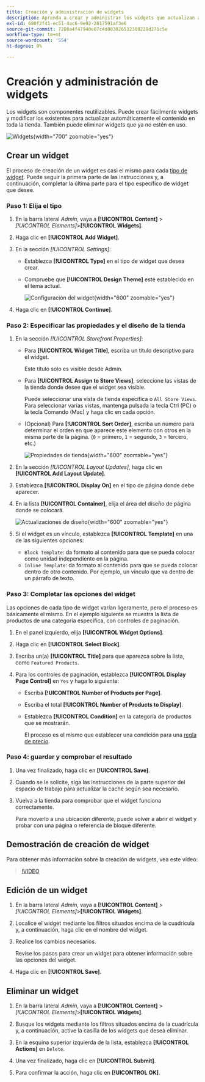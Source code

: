 ```yaml
---
title: Creación y administración de widgets
description: Aprenda a crear y administrar los widgets que actualizan automáticamente el contenido de su tienda.
exl-id: 680f2f41-ec51-4ac6-9e92-2817591af3e6
source-git-commit: 7288a4f47940e07c4d083826532308228d271c5e
workflow-type: tm+mt
source-wordcount: '554'
ht-degree: 0%

---
```


# Creación y administración de widgets

Los widgets son componentes reutilizables. Puede crear fácilmente widgets y modificar los existentes para actualizar automáticamente el contenido en toda la tienda. También puede eliminar widgets que ya no estén en uso.

![Widgets](./assets/widgets.png){width="700" zoomable="yes"}

## Crear un widget

El proceso de creación de un widget es casi el mismo para cada [tipo de widget](widgets.md#widget-types). Puede seguir la primera parte de las instrucciones y, a continuación, completar la última parte para el tipo específico de widget que desee.

### Paso 1: Elija el tipo

1. En la barra lateral _Admin_, vaya a **[!UICONTROL Content]** > _[!UICONTROL Elements]_>**[!UICONTROL Widgets]**.

1. Haga clic en **[!UICONTROL Add Widget]**.

1. En la sección _[!UICONTROL Settings]_:

   - Establezca **[!UICONTROL Type]** en el tipo de widget que desea crear.

   - Compruebe que **[!UICONTROL Design Theme]** esté establecido en el tema actual.

     ![Configuración del widget](./assets/widget-settings.png){width="600" zoomable="yes"}

1. Haga clic en **[!UICONTROL Continue]**.

### Paso 2: Especificar las propiedades y el diseño de la tienda

1. En la sección _[!UICONTROL Storefront Properties]_:

   - Para **[!UICONTROL Widget Title]**, escriba un título descriptivo para el widget.

     Este título solo es visible desde Admin.

   - Para **[!UICONTROL Assign to Store Views]**, seleccione las vistas de la tienda donde desee que el widget sea visible.

     Puede seleccionar una vista de tienda específica o `All Store Views`. Para seleccionar varias vistas, mantenga pulsada la tecla Ctrl (PC) o la tecla Comando (Mac) y haga clic en cada opción.

   - (Opcional) Para **[!UICONTROL Sort Order]**, escriba un número para determinar el orden en que aparece este elemento con otros en la misma parte de la página. (`0` = primero, `1` = segundo, `3` = tercero, etc.)

     ![Propiedades de tienda](./assets/widget-storefront-properties.png){width="600" zoomable="yes"}

1. En la sección _[!UICONTROL Layout Updates]_, haga clic en **[!UICONTROL Add Layout Update]**.

1. Establezca **[!UICONTROL Display On]** en el tipo de página donde debe aparecer.

1. En la lista **[!UICONTROL Container]**, elija el área del diseño de página donde se colocará.

   ![Actualizaciones de diseño](./assets/widget-layout-update-home-page.png){width="600" zoomable="yes"}

1. Si el widget es un vínculo, establezca **[!UICONTROL Template]** en una de las siguientes opciones:

   - `Block Template`: da formato al contenido para que se pueda colocar como unidad independiente en la página.
   - `Inline Template`: da formato al contenido para que se pueda colocar dentro de otro contenido. Por ejemplo, un vínculo que va dentro de un párrafo de texto.

### Paso 3: Completar las opciones del widget

Las opciones de cada tipo de widget varían ligeramente, pero el proceso es básicamente el mismo. En el ejemplo siguiente se muestra la lista de productos de una categoría específica, con controles de paginación.

1. En el panel izquierdo, elija **[!UICONTROL Widget Options]**.

1. Haga clic en **[!UICONTROL Select Block]**.

1. Escriba un(a) **[!UICONTROL Title]** para que aparezca sobre la lista, como `Featured Products`.

1. Para los controles de paginación, establezca **[!UICONTROL Display Page Control]** en `Yes` y haga lo siguiente:

   - Escriba **[!UICONTROL Number of Products per Page]**.

   - Escriba el total **[!UICONTROL Number of Products to Display]**.

   - Establezca **[!UICONTROL Condition]** en la categoría de productos que se mostrarán.

     El proceso es el mismo que establecer una condición para una [regla de precio](../merchandising-promotions/price-rules-catalog.md).

### Paso 4: guardar y comprobar el resultado

1. Una vez finalizado, haga clic en **[!UICONTROL Save]**.

1. Cuando se le solicite, siga las instrucciones de la parte superior del espacio de trabajo para actualizar la caché según sea necesario.

1. Vuelva a la tienda para comprobar que el widget funciona correctamente.

   Para moverlo a una ubicación diferente, puede volver a abrir el widget y probar con una página o referencia de bloque diferente.

## Demostración de creación de widget

Para obtener más información sobre la creación de widgets, vea este vídeo:

>[!VIDEO](https://video.tv.adobe.com/v/343786?quality=12&learn=on)

## Edición de un widget

1. En la barra lateral _Admin_, vaya a **[!UICONTROL Content]** > _[!UICONTROL Elements]_>**[!UICONTROL Widgets]**.

1. Localice el widget mediante los filtros situados encima de la cuadrícula y, a continuación, haga clic en el nombre del widget.

1. Realice los cambios necesarios.

   Revise los pasos para crear un widget para obtener información sobre las opciones del widget.

1. Haga clic en **[!UICONTROL Save]**.

## Eliminar un widget

1. En la barra lateral _Admin_, vaya a **[!UICONTROL Content]** > _[!UICONTROL Elements]_>**[!UICONTROL Widgets]**.

1. Busque los widgets mediante los filtros situados encima de la cuadrícula y, a continuación, active la casilla de los widgets que desea eliminar.

1. En la esquina superior izquierda de la lista, establezca **[!UICONTROL Actions]** en `Delete`.

1. Una vez finalizado, haga clic en **[!UICONTROL Submit]**.

1. Para confirmar la acción, haga clic en **[!UICONTROL OK]**.
